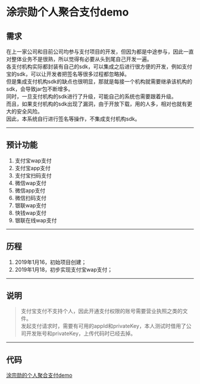 # 涂宗勋个人聚合支付demo
## 需求
在上一家公司和目前公司均参与支付项目的开发，但因为都是中途参与，因此一直对整体业务不是很熟，所以觉得有必要从头到尾自己开发一遍。</br>
各支付机构实际都封装有自己的sdk，可以集成之后进行很方便的开发，例如支付宝的sdk，可以让开发者把签名等很多过程都忽略掉。</br>
但是集成支付机构sdk的缺点也很明显，那就是每接一个机构就需要继承该机构的sdk，会导致jar包不断增多。</br>
同时，一旦支付机构的sdk进行了升级，可能自己的系统也需要跟着升级。</br>
而且，如果支付机构的sdk出现了漏洞，由于开放下载，用的人多，相对也就有更大的安全风险。</br>
因此，本系统自行进行签名等操作，不集成支付机构sdk。

***
## 预计功能
1. 支付宝wap支付
2. 支付宝app支付
3. 支付宝扫码支付
4. 微信wap支付
5. 微信app支付
6. 微信扫码支付
7. 银联wap支付
8. 快钱wap支付
9. 银联在线wap支付

***
## 历程
1. 2019年1月16，初始项目创建；
2. 2019年1月18，初步实现支付宝wap支付；

***
## 说明
>支付宝支付不支持个人，因此开通支付权限的账号需要营业执照之类的文件。</br>
发起支付请求时，需要有可用的appId和privateKey，本人测试时借用了公司开发账号和privateKey，上传代码时已经去掉。</br>

***
## 代码
[涂宗勋的个人聚合支付demo](https://github.com/tuzongxun/tzx-payment)
